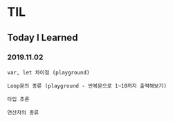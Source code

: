 # TIL
## Today I Learned


### 2019.11.02

```
var, let 차이점 (playground)
````
````
Loop문의 종류 (playground - 반복문으로 1~10까지 출력해보기)
````
```
타입 추론
```
```
연산자의 종류
```

